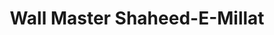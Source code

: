 ---
title: "Wall Master Shaheed-E-Millat"
url: /karachi/wall-master-shaheed-e-millat/
shop: paint
---
